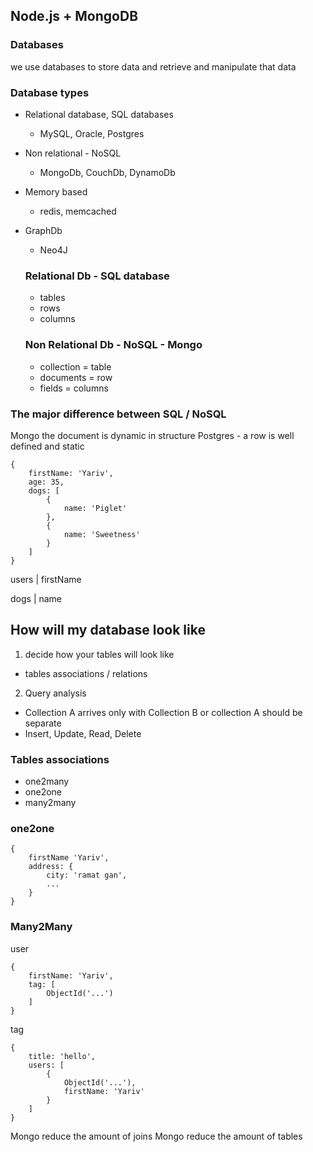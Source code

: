 ## Node.js + MongoDB

### Databases

we use databases to store data and retrieve and manipulate that data

### Database types

- Relational database, SQL databases
  - MySQL, Oracle, Postgres
- Non relational - NoSQL 
  - MongoDb, CouchDb, DynamoDb
- Memory based
  - redis, memcached
- GraphDb
  - Neo4J

  ### Relational Db - SQL database

  - tables
  - rows
  - columns

  ### Non Relational Db - NoSQL - Mongo

  - collection = table
  - documents = row
  - fields = columns

### The major difference between SQL / NoSQL

Mongo the document is dynamic in structure 
Postgres - a row is well defined and static

```
{
    firstName: 'Yariv',
    age: 35,
    dogs: [
        {
            name: 'Piglet'
        },
        {
            name: 'Sweetness'
        }
    ]
}
```

users
| firstName

dogs
| name

## How will my database look like

1. decide how your tables will look like
  - tables associations / relations
2. Query analysis
  - Collection A arrives only with Collection B or collection A should be separate
  - Insert, Update, Read, Delete

### Tables associations

- one2many
- one2one
- many2many

### one2one

```
{
    firstName 'Yariv',
    address: {
        city: 'ramat gan',
        ...
    }
}
```

### Many2Many

user
```
{
    firstName: 'Yariv',
    tag: [
        ObjectId('...')
    ]
}
```

tag
```
{
    title: 'hello',
    users: [
        {
            ObjectId('...'),
            firstName: 'Yariv'
        }
    ]
}
```


Mongo reduce the amount of joins
Mongo reduce the amount of tables













